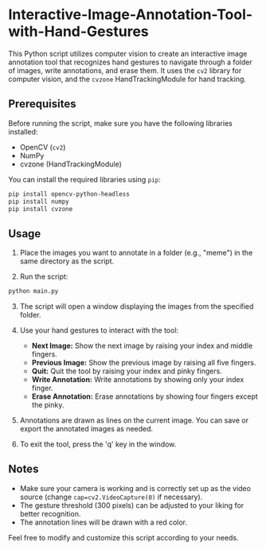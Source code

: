 # Interactive-Image-Annotation-Tool-with-Hand-Gestures

This Python script utilizes computer vision to create an interactive image annotation tool that recognizes hand gestures to navigate through a folder of images, write annotations, and erase them. It uses the `cv2` library for computer vision, and the `cvzone` HandTrackingModule for hand tracking.

## Prerequisites

Before running the script, make sure you have the following libraries installed:

- OpenCV (`cv2`)
- NumPy
- cvzone (HandTrackingModule)

You can install the required libraries using `pip`:

```bash
pip install opencv-python-headless
pip install numpy
pip install cvzone
```

## Usage

1. Place the images you want to annotate in a folder (e.g., "meme") in the same directory as the script.

2. Run the script:

```bash
python main.py
```

3. The script will open a window displaying the images from the specified folder.

4. Use your hand gestures to interact with the tool:
   - **Next Image:** Show the next image by raising your index and middle fingers.
   - **Previous Image:** Show the previous image by raising all five fingers.
   - **Quit:** Quit the tool by raising your index and pinky fingers.
   - **Write Annotation:** Write annotations by showing only your index finger.
   - **Erase Annotation:** Erase annotations by showing four fingers except the pinky.

5. Annotations are drawn as lines on the current image. You can save or export the annotated images as needed.

6. To exit the tool, press the 'q' key in the window.

## Notes

- Make sure your camera is working and is correctly set up as the video source (change `cap=cv2.VideoCapture(0)` if necessary).
- The gesture threshold (300 pixels) can be adjusted to your liking for better recognition.
- The annotation lines will be drawn with a red color.

Feel free to modify and customize this script according to your needs.
